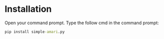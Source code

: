# Installation

Open your command prompt.
Type the follow cmd in the command prompt:

```cmd
pip install simple-amari.py
``` 
